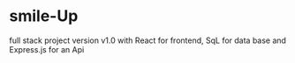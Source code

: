 # smile-Up
full stack project version v1.0 with React for frontend, SqL for data base and Express.js for an Api
